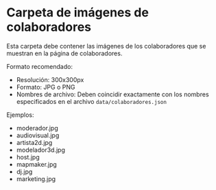 # Carpeta de imágenes de colaboradores
Esta carpeta debe contener las imágenes de los colaboradores que se muestran en la página de colaboradores.

Formato recomendado:
- Resolución: 300x300px
- Formato: JPG o PNG
- Nombres de archivo: Deben coincidir exactamente con los nombres especificados en el archivo `data/colaboradores.json`

Ejemplos:
- moderador.jpg
- audiovisual.jpg
- artista2d.jpg
- modelador3d.jpg
- host.jpg
- mapmaker.jpg
- dj.jpg
- marketing.jpg